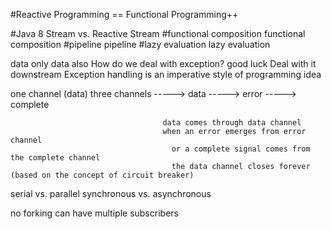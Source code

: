 #Reactive Programming == Functional Programming++

  #Java 8 Stream             vs.       Reactive Stream
  #functional composition              functional composition
  #pipeline                            pipeline
  #lazy evaluation                     lazy evaluation

  data only                           data also
  How do we deal with exception?
  good luck                           Deal with it downstream
  Exception handling is an imperative
  style of programming idea

  one channel (data)                  three channels
                                      -----> data
                                      -----> error
                                      -----> complete

                                      data comes through data channel
                                      when an error emerges from error channel
                                        or a complete signal comes from the complete channel
                                        the data channel closes forever (based on the concept of circuit breaker)

  serial vs. parallel                 synchronous vs. asynchronous

  no forking                          can have multiple subscribers
